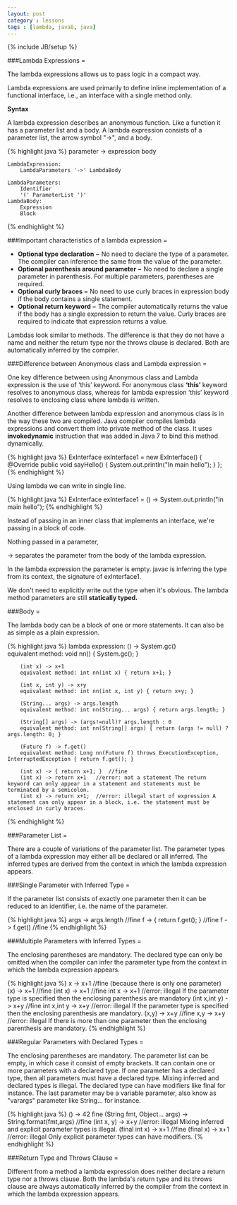 ```yaml
---
layout: post
category : lessons
tags : [lambda, java8, java]
---
```

{% include JB/setup %}

###Lambda Expressions =
<p>The lambda expressions allows us to pass logic in a compact way.</p>
<p>Lambda expressions are used primarily to define inline implementation of a functional interface, i.e., an interface with a single method only.</p>

**Syntax**
<p>A lambda expression describes an anonymous function. Like a function it has a parameter list and a body. A lambda expression consists of a parameter list, the arrow symbol "->", and a body.</p>

{% highlight java %}
parameter -> expression body

    LambdaExpression: 
        LambdaParameters '->' LambdaBody 

    LambdaParameters: 
        Identifier 
        '(' ParameterList ')' 
    LambdaBody: 
        Expression 
        Block 
{% endhighlight %}

###Important characteristics of a lambda expression =
- <strong>Optional type declaration −</strong> No need to declare the type of a parameter. The compiler can inference the same from the value of the parameter.
- <strong>Optional parenthesis around parameter −</strong> No need to declare a single parameter in parenthesis. For multiple parameters, parentheses are required.
- <strong>Optional curly braces −</strong> No need to use curly braces in expression body if the body contains a single statement.
- <strong>Optional return keyword −</strong> The compiler automatically returns the value if the body has a single expression to return the value. Curly braces are required to indicate that expression returns a value.

<p>Lambdas look similar to methods. The difference is that they do not have a name and neither the return type nor the throws clause is declared. Both are automatically inferred by the compiler.</p>

###Difference between Anonymous class and Lambda expression =
<p>One key difference between using Anonymous class and Lambda expression is the use of ‘this’ keyword. For anonymous class <strong>‘this’</strong> keyword resolves to anonymous class, whereas for lambda expression ‘this’ keyword resolves to enclosing class where lambda is written.</p>

<p>Another difference between lambda expression and anonymous class is in the way these two are compiled. Java compiler compiles lambda expressions and convert them into private method of the class. It uses <strong>invokedynamic</strong> instruction that was added in Java 7 to bind this method dynamically.</p>

{% highlight java %}
    ExInterface exInterface1 = new ExInterface() {
        @Override
        public void sayHello() {
            System.out.println("In main hello");
        }
    };
{% endhighlight %}

<p>Using lambda we can write in single line.</p>

{% highlight java %}
    ExInterface exInterface1 = () -> System.out.println("In main hello");
{% endhighlight %}

<p>Instead of passing in an inner class that implements an interface, we're passing in a block of code.</p>
<p>Nothing passed in a parameter,</p>
<p>-> separates the parameter from the body of the lambda expression.</p>
<p>In the lambda expression the parameter is empty. javac is inferring the type from its context, the signature of exInterface1.</p>
<p>We don't need to explicitly write out the type when it's obvious. The lambda method parameters are still <strong>statically typed.</strong></p>


###Body =
<p>The lambda body can be a block of one or more statements. It can also be as simple as a plain expression.</p>

{% highlight java %}
    lambda expression: () -> System.gc() 	
        equivalent method: void nn() { System.gc(); } 

        (int x) -> x+1 	
        equivalent method: int nn(int x) { return x+1; } 

        (int x, int y) -> x+y 
        equivalent method: int nn(int x, int y) { return x+y; } 

        (String... args) -> args.length 
        equivalent method: int nn(String... args) { return args.length; } 

        (String[] args) -> (args!=null)? args.length : 0 
        equivalent method: int nn(String[] args) { return (args != null) ? args.length: 0; } 

        (Future f) -> f.get() 
        equivalent method: Long nn(Future f) throws ExecutionException, InterruptedException { return f.get(); }

        (int x) -> { return x+1; } 	//fine
        (int x) -> return x+1 	//error: not a statement The return keyword can only appear in a statement and statements must be terminated by a semicolon. 
        (int x) -> return x+1; 	//error: illegal start of expression A statement can only appear in a block, i.e. the statement must be enclosed in curly braces.
{% endhighlight %}

###Parameter List =
<p>There are a couple of variations of the parameter list. The parameter types of a lambda expression may either all be declared or all inferred. The inferred types are derived from the context in which the lambda expression appears.</p>

###Single Parameter with Inferred Type =
<p>If the parameter list consists of exactly one parameter then it can be reduced to an identifier, i.e. the name of the parameter.</p>
{% highlight java %}
    args -> args.length 	//fine 
        f -> { return f.get(); } 	//fine 
        f -> f.get() 	//fine 
{% endhighlight %}

###Multiple Parameters with Inferred Types =
<p>The enclosing parentheses are mandatory. The declared type can only be omitted when the compiler can infer the parameter type from the context in which the lambda expression appears.</p>
{% highlight java %}
    x -> x+1 	//fine (because there is only one parameter) 
        (x) -> x+1 	//fine 
        (int x) -> x+1 	//fine 
        int x -> x+1 	//error: illegal If the parameter type is specified then the enclosing parenthesis are mandatory 
        (int x,int y) -> x+y 	//fine 
        int x,int y -> x+y 	//error: illegal If the parameter type is specified then the enclosing parenthesis are mandatory.
        (x,y) -> x+y 	//fine 
        x,y -> x+y 	//error: illegal If there is more than one parameter then the enclosing parenthesis are mandatory.
{% endhighlight %}

###Regular Parameters with Declared Types =
<p>The enclosing parentheses are mandatory. The parameter list can be empty, in which case it consist of empty brackets. It can contain one or more parameters with a declared type. If one parameter has a declared type, then all parameters must have a declared type. Mixing inferred and declared types is illegal. The declared type can have modifiers like final for instance. The last parameter may be a variable parameter, also know as "varargs" parameter like String... for instance.</p>
{% highlight java %}
    () -> 42 fine 
        (String fmt, Object... args) -> String.format(fmt,args) 	//fine 
        (int x, y) -> x+y 	//error: illegal Mixing inferred and explicit parameter types is illegal. 
        (final int x) -> x+1 	//fine 
        (final x) -> x+1 	//error: illegal Only explicit parameter types can have modifiers.
{% endhighlight %}

###Return Type and Throws Clause =
<p>Different from a method a lambda expression does neither declare a return type nor a throws clause. Both the lambda's return type and its throws clause are always automatically inferred by the compiler from the context in which the lambda expression appears.</p>



